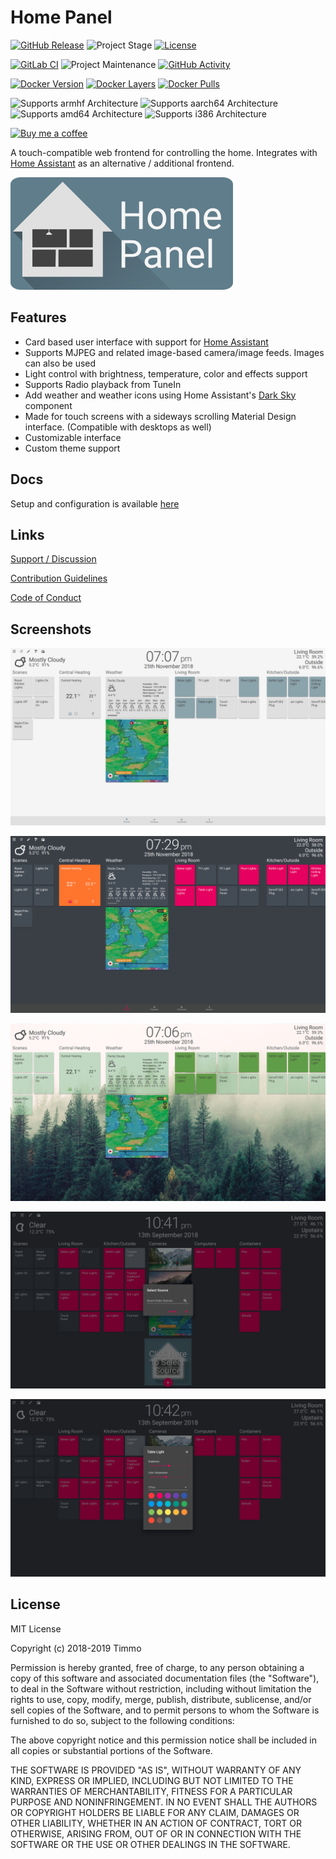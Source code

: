# Home Panel

[![GitHub Release][releases-shield]][releases]
![Project Stage][project-stage-shield]
[![License][license-shield]](LICENSE.md)

[![GitLab CI][gitlabci-shield]][gitlabci]
![Project Maintenance][maintenance-shield]
[![GitHub Activity][commits-shield]][commits]

[![Docker Version][version-shield]][microbadger]
[![Docker Layers][layers-shield]][microbadger]
[![Docker Pulls][pulls-shield]][dockerhub]

![Supports armhf Architecture][armhf-shield]
![Supports aarch64 Architecture][aarch64-shield]
![Supports amd64 Architecture][amd64-shield]
![Supports i386 Architecture][i386-shield]

[![Buy me a coffee][buymeacoffee-shield]][buymeacoffee]

A touch-compatible web frontend for controlling the home. Integrates with
 [Home Assistant][hass] as an alternative / additional frontend.

![banner][banner]

## Features

- Card based user interface with support for [Home Assistant][hass]
- Supports MJPEG and related image-based camera/image feeds. Images can also
 be used
- Light control with brightness, temperature, color and effects support
- Supports Radio playback from TuneIn
- Add weather and weather icons using Home Assistant's
 [Dark Sky](https://www.home-assistant.io/components/weather.darksky/)
 component
- Made for touch screens with a sideways scrolling Material
 Design interface. (Compatible with desktops as well)
- Customizable interface
- Custom theme support

## Docs

Setup and configuration is available [here][setup-docs]

## Links

[Support / Discussion][forum]

[Contribution Guidelines][CONTRIBUTING]

[Code of Conduct][CODE_OF_CONDUCT]

## Screenshots

![Light Theme Screenshot][light-theme]

![Midnight Theme Screenshot][midnight-theme]

![Forest Theme][forest-theme]

![Radio Screenshot][radio]

![More Info Dark Screenshot][more-info-dark]

## License

MIT License

Copyright (c) 2018-2019 Timmo

Permission is hereby granted, free of charge, to any person obtaining a copy
of this software and associated documentation files (the "Software"), to deal
in the Software without restriction, including without limitation the rights
to use, copy, modify, merge, publish, distribute, sublicense, and/or sell
copies of the Software, and to permit persons to whom the Software is
furnished to do so, subject to the following conditions:

The above copyright notice and this permission notice shall be included in all
copies or substantial portions of the Software.

THE SOFTWARE IS PROVIDED "AS IS", WITHOUT WARRANTY OF ANY KIND, EXPRESS OR
IMPLIED, INCLUDING BUT NOT LIMITED TO THE WARRANTIES OF MERCHANTABILITY,
FITNESS FOR A PARTICULAR PURPOSE AND NONINFRINGEMENT. IN NO EVENT SHALL THE
AUTHORS OR COPYRIGHT HOLDERS BE LIABLE FOR ANY CLAIM, DAMAGES OR OTHER
LIABILITY, WHETHER IN AN ACTION OF CONTRACT, TORT OR OTHERWISE, ARISING FROM,
OUT OF OR IN CONNECTION WITH THE SOFTWARE OR THE USE OR OTHER DEALINGS IN THE
SOFTWARE.

[aarch64-shield]: https://img.shields.io/badge/aarch64-yes-green.svg
[amd64-shield]: https://img.shields.io/badge/amd64-yes-green.svg
[armhf-shield]: https://img.shields.io/badge/armhf-yes-green.svg
[banner]: https://raw.githubusercontent.com/timmo001/home-panel/master/docs/resources/banner.png
[buymeacoffee-shield]: https://www.buymeacoffee.com/assets/img/guidelines/download-assets-sm-2.svg
[buymeacoffee]: https://www.buymeacoffee.com/timmo
[CODE_OF_CONDUCT]: https://github.com/timmo001/home-panel/blob/master/.github/CODE_OF_CONDUCT.md
[commits-shield]: https://img.shields.io/github/commit-activity/y/timmo001/home-panel.svg
[commits]: https://github.com/timmo001/home-panel/commits/master
[CONTRIBUTING]: https://github.com/timmo001/home-panel/blob/master/.github/CONTRIBUTING.md
[demo-app]: https://home-panel-demo.timmo.xyz/
[dockerhub]: https://hub.docker.com/r/timmo001/home-panel
[forest-theme]: https://raw.githubusercontent.com/timmo001/home-panel/master/docs/resources/forest-theme.png
[forum-shield]: https://img.shields.io/badge/community-forum-brightgreen.svg
[forum]: https://community.home-assistant.io/t/home-panel-a-touch-compatible-webapp-for-controlling-the-home/62597?u=timmo001
[gitlabci-shield]: https://gitlab.com/timmo/home-panel/badges/master/pipeline.svg
[gitlabci]: https://gitlab.com/timmo/home-panel/pipelines
[hass]: https://www.home-assistant.io/
[i386-shield]: https://img.shields.io/badge/i386-yes-green.svg
[layers-shield]: https://images.microbadger.com/badges/image/timmo001/home-panel.svg
[license-shield]: https://img.shields.io/github/license/timmo001/home-panel.svg
[light-theme]: https://raw.githubusercontent.com/timmo001/home-panel/master/docs/resources/light-theme.png
[maintenance-shield]: https://img.shields.io/maintenance/yes/2019.svg
[microbadger]: https://microbadger.com/images/timmo001/home-panel
[midnight-theme]: https://raw.githubusercontent.com/timmo001/home-panel/master/docs/resources/midnight-theme.png
[more-info-dark]: https://raw.githubusercontent.com/timmo001/home-panel/master/docs/resources/more-info-dark.png
[more-info-light]: https://raw.githubusercontent.com/timmo001/home-panel/master/docs/resources/more-info-light.png
[project-stage-shield]: https://img.shields.io/badge/project%20stage-beta-green.svg
[pulls-shield]: https://img.shields.io/docker/pulls/timmo001/home-panel.svg
[radio]: https://raw.githubusercontent.com/timmo001/home-panel/master/docs/resources/radio.png
[releases-shield]: https://img.shields.io/github/release/timmo001/home-panel.svg
[releases]: https://github.com/timmo001/home-panel/releases
[setup-docs]: https://timmo.dev/home-panel/setup/
[version-shield]: https://images.microbadger.com/badges/version/timmo001/home-panel.svg
